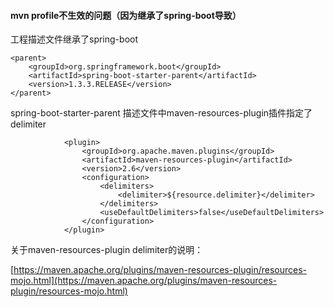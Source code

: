 #### mvn profile不生效的问题（因为继承了spring-boot导致）

工程描述文件继承了spring-boot
	
	<parent>
        <groupId>org.springframework.boot</groupId>
        <artifactId>spring-boot-starter-parent</artifactId>
        <version>1.3.3.RELEASE</version>
    </parent>
    
spring-boot-starter-parent 描述文件中maven-resources-plugin插件指定了delimiter

				<plugin>
					<groupId>org.apache.maven.plugins</groupId>
					<artifactId>maven-resources-plugin</artifactId>
					<version>2.6</version>
					<configuration>
						<delimiters>
							<delimiter>${resource.delimiter}</delimiter>
						</delimiters>
						<useDefaultDelimiters>false</useDefaultDelimiters>
					</configuration>
				</plugin>
				
关于maven-resources-plugin delimiter的说明：

[https://maven.apache.org/plugins/maven-resources-plugin/resources-mojo.html](https://maven.apache.org/plugins/maven-resources-plugin/resources-mojo.html)